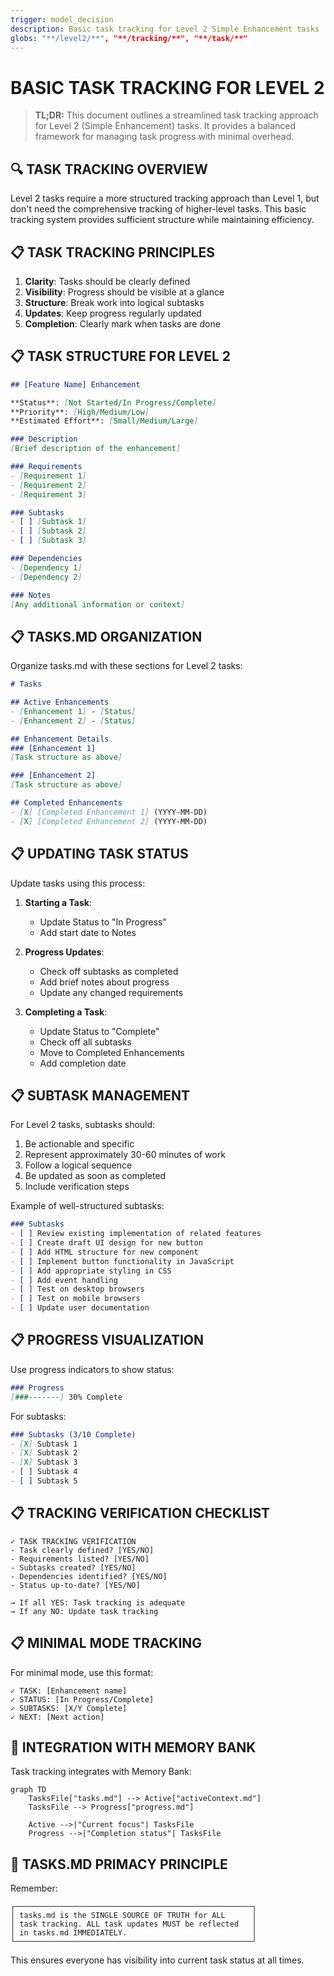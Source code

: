 ```yaml
---
trigger: model_decision
description: Basic task tracking for Level 2 Simple Enhancement tasks
globs: "**/level2/**", "**/tracking/**", "**/task/**"
---
```


# BASIC TASK TRACKING FOR LEVEL 2

> **TL;DR:** This document outlines a streamlined task tracking approach for Level 2 (Simple Enhancement) tasks. It provides a balanced framework for managing task progress with minimal overhead.

## 🔍 TASK TRACKING OVERVIEW

Level 2 tasks require a more structured tracking approach than Level 1, but don't need the comprehensive tracking of higher-level tasks. This basic tracking system provides sufficient structure while maintaining efficiency.

## 📋 TASK TRACKING PRINCIPLES

1. **Clarity**: Tasks should be clearly defined
2. **Visibility**: Progress should be visible at a glance
3. **Structure**: Break work into logical subtasks
4. **Updates**: Keep progress regularly updated
5. **Completion**: Clearly mark when tasks are done

## 📋 TASK STRUCTURE FOR LEVEL 2

```markdown
## [Feature Name] Enhancement

**Status**: [Not Started/In Progress/Complete]
**Priority**: [High/Medium/Low]
**Estimated Effort**: [Small/Medium/Large]

### Description
[Brief description of the enhancement]

### Requirements
- [Requirement 1]
- [Requirement 2]
- [Requirement 3]

### Subtasks
- [ ] [Subtask 1]
- [ ] [Subtask 2]
- [ ] [Subtask 3]

### Dependencies
- [Dependency 1]
- [Dependency 2]

### Notes
[Any additional information or context]
```

## 📋 TASKS.MD ORGANIZATION

Organize tasks.md with these sections for Level 2 tasks:

```markdown
# Tasks

## Active Enhancements
- [Enhancement 1] - [Status]
- [Enhancement 2] - [Status]

## Enhancement Details
### [Enhancement 1]
[Task structure as above]

### [Enhancement 2]
[Task structure as above]

## Completed Enhancements
- [X] [Completed Enhancement 1] (YYYY-MM-DD)
- [X] [Completed Enhancement 2] (YYYY-MM-DD)
```

## 📋 UPDATING TASK STATUS

Update tasks using this process:

1. **Starting a Task**:
   - Update Status to "In Progress"
   - Add start date to Notes

2. **Progress Updates**:
   - Check off subtasks as completed
   - Add brief notes about progress
   - Update any changed requirements

3. **Completing a Task**:
   - Update Status to "Complete"
   - Check off all subtasks
   - Move to Completed Enhancements
   - Add completion date

## 📋 SUBTASK MANAGEMENT

For Level 2 tasks, subtasks should:

1. Be actionable and specific
2. Represent approximately 30-60 minutes of work
3. Follow a logical sequence
4. Be updated as soon as completed
5. Include verification steps

Example of well-structured subtasks:
```markdown
### Subtasks
- [ ] Review existing implementation of related features
- [ ] Create draft UI design for new button
- [ ] Add HTML structure for new component
- [ ] Implement button functionality in JavaScript
- [ ] Add appropriate styling in CSS
- [ ] Add event handling
- [ ] Test on desktop browsers
- [ ] Test on mobile browsers
- [ ] Update user documentation
```

## 📋 PROGRESS VISUALIZATION

Use progress indicators to show status:

```markdown
### Progress
[###-------] 30% Complete
```

For subtasks:
```markdown
### Subtasks (3/10 Complete)
- [X] Subtask 1
- [X] Subtask 2
- [X] Subtask 3
- [ ] Subtask 4
- [ ] Subtask 5
```

## 📋 TRACKING VERIFICATION CHECKLIST

```
✓ TASK TRACKING VERIFICATION
- Task clearly defined? [YES/NO]
- Requirements listed? [YES/NO]
- Subtasks created? [YES/NO]
- Dependencies identified? [YES/NO]
- Status up-to-date? [YES/NO]

→ If all YES: Task tracking is adequate
→ If any NO: Update task tracking
```

## 📋 MINIMAL MODE TRACKING

For minimal mode, use this format:

```
✓ TASK: [Enhancement name]
✓ STATUS: [In Progress/Complete]
✓ SUBTASKS: [X/Y Complete]
✓ NEXT: [Next action]
```

## 🔄 INTEGRATION WITH MEMORY BANK

Task tracking integrates with Memory Bank:

```mermaid
graph TD
    TasksFile["tasks.md"] --> Active["activeContext.md"]
    TasksFile --> Progress["progress.md"]
    
    Active -->|"Current focus"| TasksFile
    Progress -->|"Completion status"| TasksFile
```

## 🚨 TASKS.MD PRIMACY PRINCIPLE

Remember:

```
┌─────────────────────────────────────────────────────┐
│ tasks.md is the SINGLE SOURCE OF TRUTH for ALL      │
│ task tracking. ALL task updates MUST be reflected   │
│ in tasks.md IMMEDIATELY.                            │
└─────────────────────────────────────────────────────┘
```

This ensures everyone has visibility into current task status at all times. 